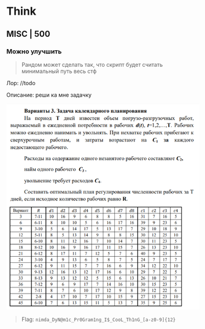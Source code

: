 # Think
## MISC | 500

### Можно улучшить
> Рандом может сделать так, что скрипт будет считать минимальный путь весь стф

Лор: //todo

Описание: реши ка мне задачку

![Task](pics/task.png)

> Flag: `nimda_DyN@m1c_Pr0Gram1ng_I$_CooL_Th1nG_[a-z0-9]{12}` 

